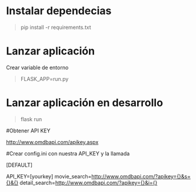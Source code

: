 # Instalar dependecias

>pip install -r requirements.txt

# Lanzar aplicación

Crear variable de entorno 

>FLASK_APP=run.py

# Lanzar aplicación en desarrollo

> flask run

#Obtener API KEY

http://www.omdbapi.com/apikey.aspx

#Crear config.ini con nuestra API_KEY y la llamada

[DEFAULT]

API_KEY=[yourkey]
movie_search=http://www.omdbapi.com/?apikey={}&s={}&{}
detail_search=http://www.omdbapi.com/?apikey={}&i={}

